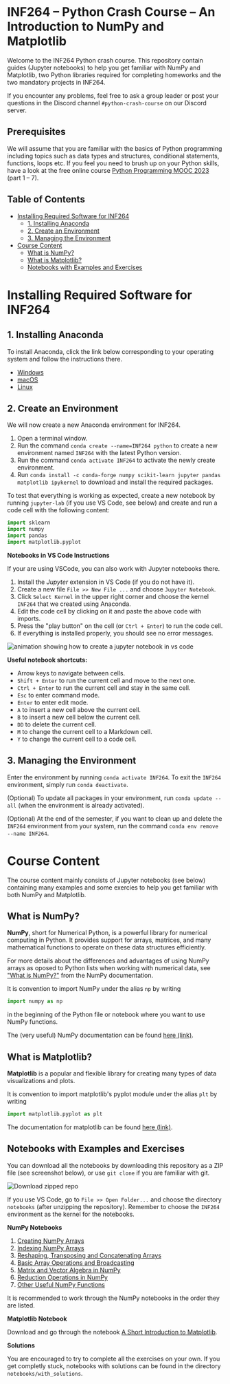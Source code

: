 # INF264 – Python Crash Course – An Introduction to NumPy and Matplotlib <!-- omit from toc --> 

Welcome to the INF264 Python crash course. This repository contain guides (Jupyter notebooks) to help you get familiar with NumPy and Matplotlib, two Python libraries required for completing homeworks and the two mandatory projects in INF264.

If you encounter any problems, feel free to ask a group leader or post your questions in the Discord channel `#python-crash-course` on our Discord server.

## Prerequisites <!-- omit from toc --> 

We will assume that you are familiar with the basics of Python programming including topics such as data types and structures, conditional statements, functions, loops etc. If you feel you need to brush up on your Python skills, have a look at the free online course [Python Programming MOOC 2023](https://programming-23.mooc.fi/) (part 1 – 7).

## Table of Contents <!-- omit from toc --> 
- [Installing Required Software for INF264](#installing-required-software-for-inf264)
  - [1. Installing Anaconda](#1-installing-anaconda)
  - [2. Create an Environment](#2-create-an-environment)
  - [3. Managing the Environment](#3-managing-the-environment)
- [Course Content](#course-content)
  - [What is NumPy?](#what-is-numpy)
  - [What is Matplotlib?](#what-is-matplotlib)
  - [Notebooks with Examples and Exercises](#notebooks-with-examples-and-exercises)

# Installing Required Software for INF264

## 1. Installing Anaconda

To install Anaconda, click the link below corresponding to your operating system and follow the instructions there.

- [Windows](https://docs.anaconda.com/free/anaconda/install/windows/)
- [macOS](https://docs.anaconda.com/free/anaconda/install/mac-os/)
- [Linux](https://docs.anaconda.com/free/anaconda/install/linux/)

## 2. Create an Environment

We will now create a new Anaconda environment for INF264.

1. Open a terminal window.
2. Run the command `conda create --name=INF264 python` to create a new environment named `INF264` with the latest Python version.
3. Run the command `conda activate INF264` to activate the newly create environment.
4. Run `conda install -c conda-forge numpy scikit-learn jupyter pandas matplotlib ipykernel` to download and install the required packages. 

To test that everything is working as expected, create a new notebook by running `jupyter-lab` (if you use VS Code, see below) and create and run a code cell with the following content:

```python
import sklearn
import numpy
import pandas
import matplotlib.pyplot
```

**Notebooks in VS Code Instructions**

If your are using VSCode, you can also work with Jupyter notebooks there.


1. Install the *Jupyter* extension in VS Code (if you do not have it).
2. Create a new file `File >> New File ...` and choose `Jupyter Notebook`.
3. Click `Select Kernel` in the upper right corner and choose the kernel `INF264` that we created using Anaconda.
4. Edit the code cell by clicking on it and paste the above code with imports.
5. Press the "play button" on the cell (or `Ctrl + Enter`) to run the code cell.
6. If everything is installed properly, you should see no error messages.

![animation showing how to create a jupyter notebook in vs code](figs/create_notebook_vs_code.gif)


**Useful notebook shortcuts:**
- Arrow keys to navigate between cells.
- `Shift + Enter` to run the current cell and move to the next one.
- `Ctrl + Enter` to run the current cell and stay in the same cell.
- `Esc` to enter command mode.
- `Enter` to enter edit mode.
- `A` to insert a new cell above the current cell.
- `B` to insert a new cell below the current cell.
- `DD` to delete the current cell.
- `M` to change the current cell to a Markdown cell.
- `Y` to change the current cell to a code cell.



## 3. Managing the Environment

Enter the environment by running `conda activate INF264`. To exit the `INF264` environment, simply run `conda deactivate`.

(Optional) To update all packages in your environment, run `conda update --all` (when the environment is already activated).

(Optional) At the end of the semester, if you want to clean up and delete the `INF264` environment from your system, run the command `conda env remove --name INF264`.

# Course Content

The course content mainly consists of Jupyter notebooks (see below) containing many examples and some exercies to help you get familiar with both NumPy and Matplotlib.

## What is NumPy?

**NumPy**, short for Numerical Python, is a powerful library for numerical computing in Python. It provides support for arrays, matrices, and many mathematical functions to operate on these data structures efficiently.

For more details about the differences and advantages of using NumPy arrays as oposed to Python lists when working with numerical data, see ["What is NumPy?"](https://numpy.org/doc/stable/user/whatisnumpy.html) from the NumPy documentation.

It is convention to import NumPy under the alias `np` by writing

```python
import numpy as np
```

in the beginning of the Python file or notebook where you want to use NumPy functions.

The (very useful) NumPy documentation can be found [here (link)](https://numpy.org/devdocs/).

## What is Matplotlib?

**Matplotlib** is a popular and flexible library for creating many types of data visualizations and plots.

It is convention to import matplotlib's pyplot module under the alias `plt` by writing

```python
import matplotlib.pyplot as plt
```

The documentation for matplotlib can be found [here (link)](https://matplotlib.org/stable/index.html).


## Notebooks with Examples and Exercises

You can download all the notebooks by downloading this repository as a ZIP file (see screenshot below), or use `git clone` if you are familiar with git.

![Download zipped repo](figs/download_repo.png)

If you use VS Code, go to `File >> Open Folder...` and choose the directory `notebooks` (after unzipping the repository). Remember to choose the `INF264` environment as the kernel for the notebooks.

**NumPy Notebooks**

1. [Creating NumPy Arrays](notebooks/numpy_001.ipynb)
2. [Indexing NumPy Arrays](notebooks/numpy_002.ipynb)
3. [Reshaping, Transposing and Concatenating Arrays](notebooks/numpy_003.ipynb)
4. [Basic Array Operations and Broadcasting](notebooks/numpy_004.ipynb)
5. [Matrix and Vector Algebra in NumPy](notebooks/numpy_005.ipynb)
6. [Reduction Operations in NumPy](notebooks/numpy_006.ipynb)
7. [Other Useful NumPy Functions](notebooks/numpy_007.ipynb)

It is recommended to work through the NumPy notebooks in the order they are listed.

**Matplotlib Notebook**

Download and go through the notebook [A Short Introduction to Matplotlib](notebooks/matplotlib_001.ipynb).

**Solutions**

You are encouraged to try to complete all the exercises on your own. If you get completly stuck, notebooks with solutions can be found in the directory `notebooks/with_solutions`.
